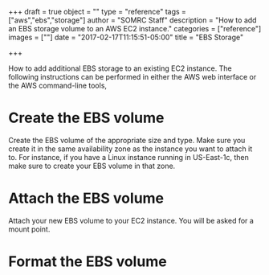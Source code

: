 +++
draft = true
object = ""
type = "reference"
tags = ["aws","ebs","storage"]
author = "SOMRC Staff"
description = "How to add an EBS storage volume to an AWS EC2 instance."
categories = ["reference"]
images = [""]
date = "2017-02-17T11:15:51-05:00"
title = "EBS Storage"

+++

<p class=lead>How to add additional EBS storage to an existing EC2 instance. The following instructions can be performed in either the AWS web interface or the AWS command-line tools,</p>

# Create the EBS volume

Create the EBS volume of the appropriate size and type. Make sure you create it in the same availability zone as the instance you want to attach it to. For instance, if you have a Linux instance running in US-East-1c, then make sure to create your EBS volume in that zone.

# Attach the EBS volume

Attach your new EBS volume to your EC2 instance. You will be asked for a mount point.

# Format the EBS volume


